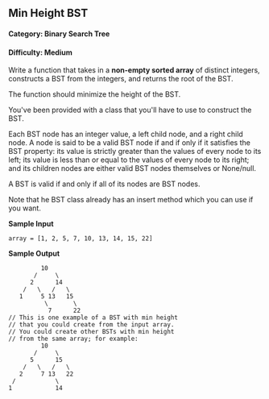 ## Min Height BST
#### Category: Binary Search Tree
#### Difficulty: Medium


  Write a function that takes in a **non-empty sorted array** of distinct integers, constructs a BST from the integers, and returns the root of the BST.

  The function should minimize the height of the BST.

  You've been provided with a class that you'll have to use to construct the BST. 

  Each BST node has an integer value, a left child node, and a right child node. A node is said to be a valid BST node if and if only if it satisfies the BST property: its value is strictly greater than the values of every node to its left; its value is less than or equal to the values of every node to its right; and its children nodes are either valid BST nodes themselves or None/null.

  A BST is valid if and only if all of its nodes are BST nodes.

  Note that he BST class already has an insert method which you can use if you want.

**Sample Input**
```
array = [1, 2, 5, 7, 10, 13, 14, 15, 22]
```

**Sample Output**
```
         10
       /     \
      2      14
    /   \   /   \
   1     5 13   15
          \       \
           7      22
// This is one example of a BST with min height
// that you could create from the input array.
// You could create other BSTs with min height
// from the same array; for example:
         10
       /     \
      5      15
    /   \   /   \
   2     7 13   22
 /           \
1            14
```